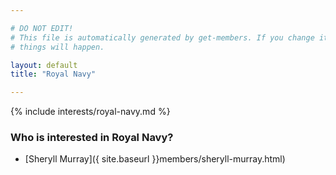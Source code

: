 ```yaml
---

# DO NOT EDIT!
# This file is automatically generated by get-members. If you change it, bad
# things will happen.

layout: default
title: "Royal Navy"

---
```


{% include interests/royal-navy.md %}

### Who is interested in Royal Navy?


* [Sheryll Murray]({ site.baseurl }}members/sheryll-murray.html)
